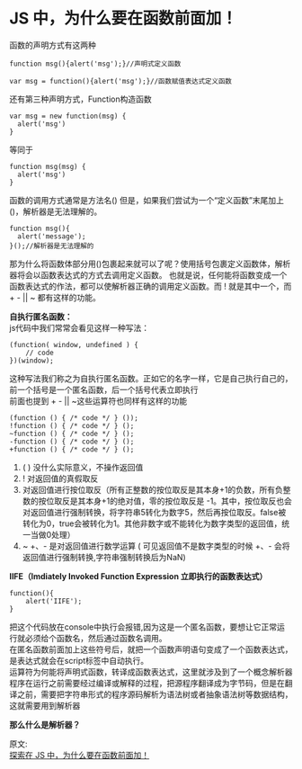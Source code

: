 # JS 中，为什么要在函数前面加！
函数的声明方式有这两种  
``` 
function msg(){alert('msg');}//声明式定义函数

var msg = function(){alert('msg');}//函数赋值表达式定义函数
```
还有第三种声明方式，Function构造函数
``` 
var msg = new function(msg) {
  alert('msg')
}
```
等同于  
``` 
function msg(msg) {
  alert('msg')
}
```
函数的调用方式通常是方法名()
但是，如果我们尝试为一个“定义函数”末尾加上()，解析器是无法理解的。  
``` 
function msg(){
  alert('message');
}();//解析器是无法理解的
```
那为什么将函数体部分用()包裹起来就可以了呢？使用括号包裹定义函数体，解析器将会以函数表达式的方式去调用定义函数。 也就是说，任何能将函数变成一个函数表达式的作法，都可以使解析器正确的调用定义函数。而 ! 就是其中一个，而 + \- || ~ 都有这样的功能。  

**自执行匿名函数：**  
js代码中我们常常会看见这样一种写法：  
``` 
(function( window, undefined ) {
    // code
})(window);
```
这种写法我们称之为自执行匿名函数。正如它的名字一样，它是自己执行自己的，前一个括号是一个匿名函数，后一个括号代表立即执行  
前面也提到 + \- || ~这些运算符也同样有这样的功能  
``` 
(function () { /* code */ } ()); 
!function () { /* code */ } ();  
~function () { /* code */ } (); 
-function () { /* code */ } ();
+function () { /* code */ } ();
```
1. ( ) 没什么实际意义，不操作返回值
2. ! 对返回值的真假取反
3. 对返回值进行按位取反（所有正整数的按位取反是其本身+1的负数，所有负整数的按位取反是其本身+1的绝对值，零的按位取反是 -1。其中，按位取反也会对返回值进行强制转换，将字符串5转化为数字5，然后再按位取反。false被转化为0，true会被转化为1。其他非数字或不能转化为数字类型的返回值，统一当做0处理）
4. ~ +、- 是对返回值进行数学运算 ( 可见返回值不是数字类型的时候 +、- 会将返回值进行强制转换,字符串强制转换后为NaN)

**IIFE（Imdiately Invoked Function Expression 立即执行的函数表达式）**  
``` 
function(){
    alert('IIFE');
}
```
把这个代码放在console中执行会报错,因为这是一个匿名函数，要想让它正常运行就必须给个函数名，然后通过函数名调用。  
在匿名函数前面加上这些符号后，就把一个函数声明语句变成了一个函数表达式，是表达式就会在script标签中自动执行。  
运算符为何能将声明式函数，转译成函数表达式，这里就涉及到了一个概念解析器  
程序在运行之前需要经过编译或解释的过程，把源程序翻译成为字节码，但是在翻译之前，需要把字符串形式的程序源码解析为语法树或者抽象语法树等数据结构，这就需要用到解析器  

**那么什么是解析器？**  


原文:  
[探索在 JS 中，为什么要在函数前面加！](https://mp.weixin.qq.com/s/3bhpz6lZI85miNcvxr_vzw)
